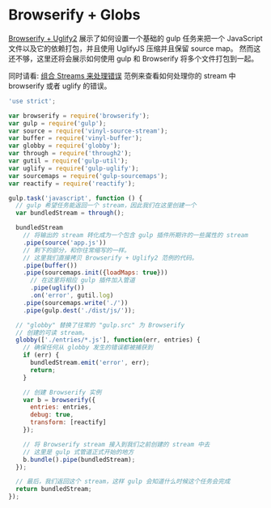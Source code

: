# Browserify + Globs

[Browserify + Uglify2](https://github.com/gulpjs/gulp/blob/master/docs/recipes/browserify-uglify-sourcemap.md) 展示了如何设置一个基础的 gulp 任务来把一个 JavaScript 文件以及它的依赖打包，并且使用 UglifyJS 压缩并且保留 source map。
然而这还不够，这里还将会展示如何使用 gulp 和 Browserify 将多个文件打包到一起。

同时请看: [组合 Streams 来处理错误](https://github.com/gulpjs/gulp/blob/master/docs/recipes/combining-streams-to-handle-errors.md) 范例来查看如何处理你的 stream 中 browserify 或者 uglify 的错误。

``` javascript
'use strict';

var browserify = require('browserify');
var gulp = require('gulp');
var source = require('vinyl-source-stream');
var buffer = require('vinyl-buffer');
var globby = require('globby');
var through = require('through2');
var gutil = require('gulp-util');
var uglify = require('gulp-uglify');
var sourcemaps = require('gulp-sourcemaps');
var reactify = require('reactify');

gulp.task('javascript', function () {
  // gulp 希望任务能返回一个 stream，因此我们在这里创建一个
  var bundledStream = through();

  bundledStream
    // 将输出的 stream 转化成为一个包含 gulp 插件所期许的一些属性的 stream
    .pipe(source('app.js'))
    // 剩下的部分，和你往常缩写的一样。
    // 这里我们直接拷贝 Browserify + Uglify2 范例的代码。
    .pipe(buffer())
    .pipe(sourcemaps.init({loadMaps: true}))
      // 在这里将相应 gulp 插件加入管道
      .pipe(uglify())
      .on('error', gutil.log)
    .pipe(sourcemaps.write('./'))
    .pipe(gulp.dest('./dist/js/'));

  // "globby" 替换了往常的 "gulp.src" 为 Browserify
  // 创建的可读 stream。
  globby(['./entries/*.js'], function(err, entries) {
    // 确保任何从 globby 发生的错误都被捕获到
    if (err) {
      bundledStream.emit('error', err);
      return;
    }

    // 创建 Browserify 实例
    var b = browserify({
      entries: entries,
      debug: true,
      transform: [reactify]
    });

    // 将 Browserify stream 接入到我们之前创建的 stream 中去
    // 这里是 gulp 式管道正式开始的地方
    b.bundle().pipe(bundledStream);
  });

  // 最后，我们返回这个 stream，这样 gulp 会知道什么时候这个任务会完成
  return bundledStream;
});
```
